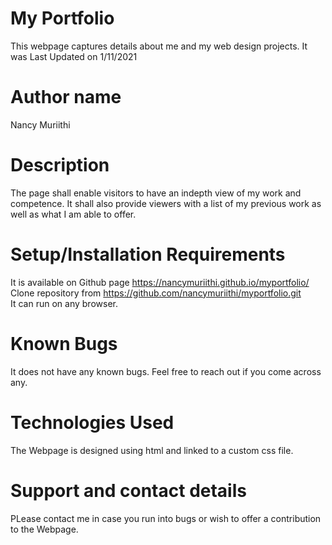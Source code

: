 # My Portfolio

This webpage captures details about me and my web design projects. It was Last Updated on 1/11/2021

# Author name
Nancy Muriithi

# Description
The page shall enable visitors to have an indepth view of my work and competence. It shall also provide viewers with a list of my previous work as well as what I am able to offer.

# Setup/Installation Requirements
It is available on Github page https://nancymuriithi.github.io/myportfolio/   </br>
Clone repository from https://github.com/nancymuriithi/myportfolio.git   </br>
It can run on any browser.

# Known Bugs
It does not have any known bugs. Feel free to reach out if you come across any.

# Technologies Used
The Webpage is designed using html and linked to a custom css file.

# Support and contact details
PLease contact me in case you run into bugs or wish to offer a contribution to the Webpage.
